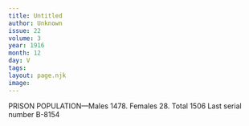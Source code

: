 ```yaml
---
title: Untitled
author: Unknown
issue: 22
volume: 3
year: 1916
month: 12
day: V
tags:
layout: page.njk
image:
---
```

PRISON POPULATION—Males 1478. Females 28. Total 1506 Last serial number B-8154 
